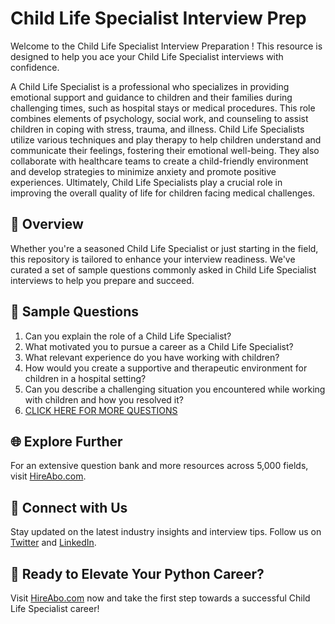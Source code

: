 # Child Life Specialist Interview Prep

Welcome to the Child Life Specialist Interview Preparation ! This resource is designed to help you ace your Child Life Specialist interviews with confidence.

A Child Life Specialist is a professional who specializes in providing emotional support and guidance to children and their families during challenging times, such as hospital stays or medical procedures. This role combines elements of psychology, social work, and counseling to assist children in coping with stress, trauma, and illness. Child Life Specialists utilize various techniques and play therapy to help children understand and communicate their feelings, fostering their emotional well-being. They also collaborate with healthcare teams to create a child-friendly environment and develop strategies to minimize anxiety and promote positive experiences. Ultimately, Child Life Specialists play a crucial role in improving the overall quality of life for children facing medical challenges.

## 🚀 Overview

Whether you're a seasoned Child Life Specialist or just starting in the field, this repository is tailored to enhance your interview readiness. We've curated a set of sample questions commonly asked in Child Life Specialist interviews to help you prepare and succeed.

## 📝 Sample Questions

1. Can you explain the role of a Child Life Specialist?
2. What motivated you to pursue a career as a Child Life Specialist?
3. What relevant experience do you have working with children?
4. How would you create a supportive and therapeutic environment for children in a hospital setting?
5. Can you describe a challenging situation you encountered while working with children and how you resolved it?
6. [CLICK HERE FOR MORE QUESTIONS](https://hireabo.com/job/7_0_36/Child%20Life%20Specialist)

## 🌐 Explore Further

For an extensive question bank and more resources across 5,000 fields, visit [HireAbo.com](https://www.hireabo.com).

## 📱 Connect with Us

Stay updated on the latest industry insights and interview tips. Follow us on [Twitter](https://twitter.com/hireabo) and [LinkedIn](https://www.linkedin.com/in/hire-abo-3609972a8/).

## 🚀 Ready to Elevate Your Python Career?

Visit [HireAbo.com](https://www.hireabo.com) now and take the first step towards a successful Child Life Specialist career!